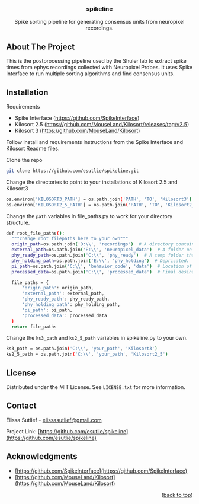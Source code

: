 <h3 align="center">spikeline</h3>
  <p align="center">
    Spike sorting pipeline for generating consensus units from neuropixel recordings.

  </p>
</div>


<!-- ABOUT THE PROJECT -->
## About The Project

This is the postprocessing pipeline used by the Shuler lab to extract spike times from ephys recordings collected with Neuropixel Probes. It uses Spike Interface to run multiple sorting algorithms and find consensus units.


<!-- GETTING STARTED -->
## Installation

Requirements
* Spike Interface (https://github.com/SpikeInterface)
* Kilosort 2.5 (https://github.com/MouseLand/Kilosort/releases/tag/v2.5)
* Kilosort 3 (https://github.com/MouseLand/Kilosort)

Follow install and requirements instructions from the Spike Interface and Kilosort Readme files.

Clone the repo
   ```sh
   git clone https://github.com/esutlie/spikeline.git
   ```

Change the directories to point to your installations of Kilosort 2.5 and Kilosort3

  ```sh
  os.environ['KILOSORT3_PATH'] = os.path.join('PATH', 'TO', 'Kilosort3')
  os.environ['KILOSORT2_5_PATH'] = os.path.join('PATH', 'TO', 'Kilosort2_5')
  ```
Change the ```path``` variables in file_paths.py to work for your directory structure.

  ```sh
def root_file_paths():
    """change root filepaths here to your own"""
    origin_path=os.path.join('D:\\', 'recordings')  # A directory containing only data folders generated by SpikeGLX.
    external_path=os.path.join('E:\\', 'neuropixel_data')  # A folder on an external hardrive or other accessbile storage location.
    phy_ready_path=os.path.join('C:\\', 'phy_ready')  # A temp folder that can hold sessions ready to be manually curated. Will take up a lot of space if multiple sessions are queued.
    phy_holding_path=os.path.join('E:\\', 'phy_holding')  # Depricated.
    pi_path=os.path.join('C:\\', 'behavior_code', 'data')  # Location of the associated raspberry pi files.
    processed_data=os.path.join('C:\\', 'processed_data')  # Final desination for processed data.
  
    file_paths = {
        'origin_path': origin_path,
        'external_path': external_path,
        'phy_ready_path': phy_ready_path,
        'phy_holding_path': phy_holding_path,
        'pi_path': pi_path,
        'processed_data': processed_data
    }
    return file_paths
  ```
  
  Change the ```ks3_path``` and ```ks2_5_path``` variables in spikeline.py to your own.

  ```sh
ks3_path = os.path.join('C:\\', 'your_path', 'Kilosort3')
ks2_5_path = os.path.join('C:\\', 'your_path', 'Kilosort2_5')
  ```

<!-- LICENSE -->
## License

Distributed under the MIT License. See `LICENSE.txt` for more information.



<!-- CONTACT -->
## Contact

Elissa Sutlief - elissasutlief@gmail.com

Project Link: [https://github.com/esutlie/spikeline](https://github.com/esutlie/spikeline)


<!-- ACKNOWLEDGMENTS -->
## Acknowledgments

* [https://github.com/SpikeInterface](https://github.com/SpikeInterface)
* [https://github.com/MouseLand/Kilosort](https://github.com/MouseLand/Kilosort)

<p align="right">(<a href="#readme-top">back to top</a>)</p>
